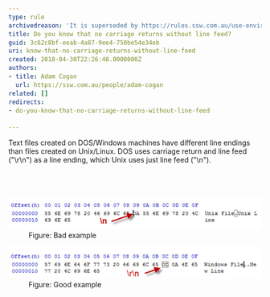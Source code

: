 ```yaml
---
type: rule
archivedreason: 'It is superseded by https://rules.ssw.com.au/use-environment-newline-to-make-a-new-line-in-your-string '
title: Do you know that no carriage returns without line feed?
guid: 3c62c8bf-eeab-4a87-9ee4-750be54e34eb
uri: know-that-no-carriage-returns-without-line-feed
created: 2018-04-30T22:26:48.0000000Z
authors:
- title: Adam Cogan
  url: https://ssw.com.au/people/adam-cogan
related: []
redirects:
- do-you-know-that-no-carriage-returns-without-line-feed

---
```



Text files created on DOS/Windows machines have different line endings than files created on Unix/Linux. DOS uses carriage return and line feed ("\r\n") as a line ending, which Unix uses just line feed ("\n").<br>​​<br>
<br><excerpt class='endintro'></excerpt><br>
<dl class="badImage"><dt>​<img src="carriage-bad.jpg" alt="carriage-bad.jpg" /></dt><dd>Figure: Bad example</dd></dl><dl class="goodImage"><dt> ​
      <img src="carriage-good.jpg" alt="carriage-good.jpg" /> 
   </dt><dd>Figure: Good example​<span style="color:#444444;">​</span></dd></dl>


